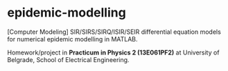 # epidemic-modelling
[Computer Modeling] SIR/SIRS/SIRQ/ISIR/SEIR differential equation models for numerical epidemic modelling in MATLAB.

Homework/project in **Practicum in Physics 2 (13E061PF2)** at University of Belgrade, School of Electrical Engineering.
